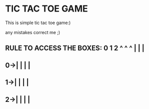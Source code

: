 # TIC TAC TOE GAME
This is simple tic tac toe game:)

any mistakes correct me ;)


RULE TO ACCESS THE BOXES:
    0 1 2
    ^ ^ ^
    | | |
   -------
0->| | | |
   -------
1->| | | |
   -------
2->| | | |
   -------